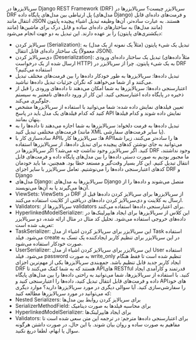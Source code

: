 سریالایزرها در Django REST Framework (DRF)
سریالایزر چیست؟
سریالایزرها در DRF پل ارتباطی بین مدل‌های پایگاه داده (مدل‌های Django) و فرمت‌های داده‌ای قابل انتقال مانند JSON هستند. به عبارت ساده‌تر، آن‌ها وظیفه تبدیل اشیاء پیچیده پایتون (مانند مدل‌ها) به ساختارهای داده‌ای ساده و قابل درک برای ماشین‌ها (مانند دیکشنری‌های پایتون) را بر عهده دارند. این تبدیل به دو جهت انجام می‌شود:
 * سریالایز کردن (Serialization): تبدیل یک شیء پایتون (مثلاً یک نمونه از یک مدل) به یک ساختار داده‌ای قابل انتقال (معمولاً JSON).
 * دی‌سریالایز کردن (Deserialization): تبدیل یک ساختار داده‌ای ورودی (مثلاً داده‌های ارسال شده از یک درخواست HTTP) به یک شیء پایتون.
چرا از سریالایزر در DRF استفاده می‌کنیم؟
 * تبدیل داده‌ها: سریالایزرها به طور خودکار داده‌ها را بین فرمت‌های مختلف تبدیل می‌کنند و از شما می‌خواهند که نگران جزئیات تبدیل داده‌ها نباشید.
 * اعتبارسنجی داده‌ها: سریالایزرها به شما امکان می‌دهند تا داده‌های ورودی را قبل از ذخیره در پایگاه داده اعتبارسنجی کنید. این کار از ورود داده‌های نامعتبر به سیستم جلوگیری می‌کند.
 * تعیین فیلدهای نمایش داده شده: شما می‌توانید با استفاده از سریالایزرها مشخص کنید که کدام فیلدهای یک مدل باید در پاسخ API نمایش داده شوند و کدام فیلدها پنهان بمانند.
 * تبدیل داده‌ها به فرمت دلخواه: سریالایزرها به شما اجازه می‌دهند تا داده‌ها را به فرمت‌های مختلفی تبدیل کنید (مانند XML یا سایر فرمت‌های سفارشی).
 * ساده‌سازی کار با APIها: سریالایزرها کار با APIها را ساده‌تر می‌کنند، زیرا شما می‌توانید به جای نوشتن کدهای پیچیده برای تبدیل داده‌ها، از سریالایزرها استفاده کنید.
اگر سریالایزر وجود نداشت چه می‌شد؟
اگر سریالایزرها در DRF وجود نداشتند، ما مجبور بودیم به صورت دستی داده‌ها را بین مدل‌های پایگاه داده و فرمت‌های قابل انتقال تبدیل کنیم. این کار بسیار وقت‌گیر و مستعد خطا بود. همچنین، ما باید خودمان کدهای اعتبارسنجی داده‌ها را می‌نوشتیم.
تعامل سریالایزر با سایر اجزای DRF و Django
 * مدل‌های Django: سریالایزرها به مدل‌های Django متصل می‌شوند و داده‌ها را از آن‌ها می‌گیرند یا به آن‌ها می‌نویسند.
 * ViewSets: ViewSets در DRF از سریالایزرها برای سریالایز کردن داده‌ها قبل از ارسال به کلاینت و دی‌سریالایز کردن داده‌های دریافتی از کلاینت استفاده می‌کنند.
 * Validators: سریالایزرها از validators برای اعتبارسنجی داده‌ها استفاده می‌کنند.
 * HyperlinkedModelSerializer: این کلاس از سریالایزرها برای ایجاد هایپرلینک‌ها در داده‌های خروجی استفاده می‌شود.
تحلیل کد مثال
در مثال ارائه شده، دو سریالایزر تعریف شده است:
 * TaskSerializer: این سریالایزر برای سریالایز کردن اشیاء از مدل Task استفاده می‌شود. فیلد create در این سریالایزر برای تنظیم کاربر ایجادکننده یک تسک به صورت خودکار استفاده می‌شود.
 * UserSerializer: این سریالایزر برای سریالایز کردن اشیاء از مدل User استفاده می‌شود. فیلد password به صورت write_only تنظیم شده است تا فقط هنگام ایجاد کاربر جدید قابل تنظیم باشد.
جمع‌بندی
سریالایزرها یکی از مهم‌ترین اجزای DRF هستند که به شما کمک می‌کنند تا APIهای RESTful قدرتمند و کارآمدی ایجاد کنید. با استفاده از سریالایزرها، شما می‌توانید به راحتی داده‌ها را بین مدل‌های پایگاه داده و فرمت‌های قابل انتقال تبدیل کنید، داده‌ها را اعتبارسنجی کنید و APIهای خود را سفارشی‌سازی کنید.
آیا سوالی دیگری در مورد سریالایزرها دارید؟
موارد دیگری که می‌توانید در مورد سریالایزرها مطالعه کنید:
 * Nested Serializers: برای سریالایز کردن روابط بین مدل‌ها
 * SerializerMethodField: برای محاسبه فیلدها به صورت دینامیک
 * HyperlinkedModelSerializer: برای ایجاد هایپرلینک‌ها
 * Validators: برای اعتبارسنجی داده‌ها
مترجم:
در ترجمه این متن سعی شده است تا مفاهیم به صورت ساده و روان بیان شوند. با این حال، در صورت داشتن هرگونه سوال یا ابهام، لطفا دریغ نکنید.
